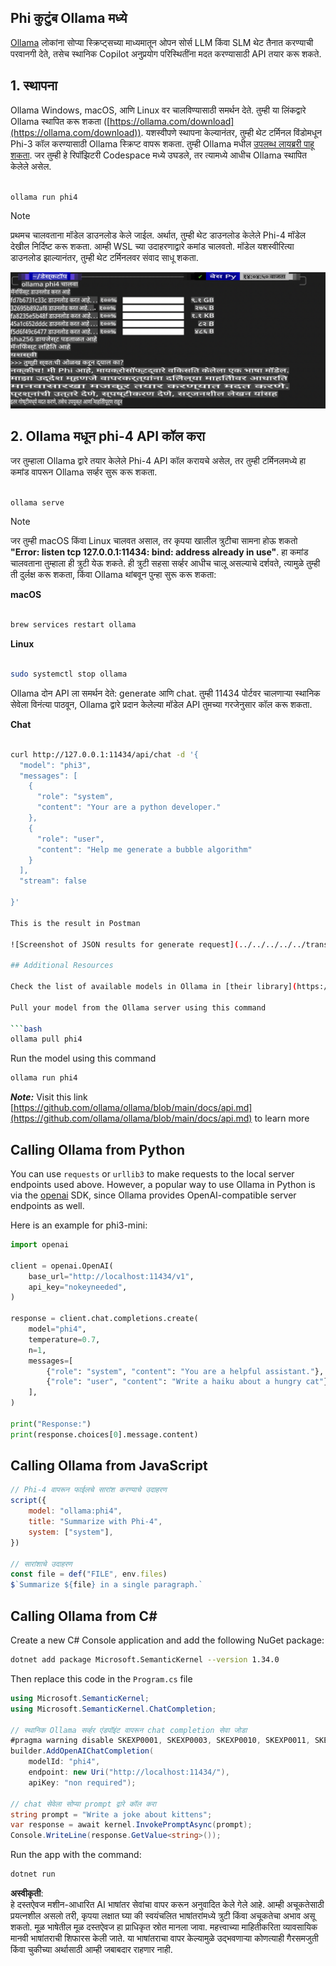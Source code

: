 ## Phi कुटुंब Ollama मध्ये

[Ollama](https://ollama.com) लोकांना सोप्या स्क्रिप्ट्सच्या माध्यमातून ओपन सोर्स LLM किंवा SLM थेट तैनात करण्याची परवानगी देते, तसेच स्थानिक Copilot अनुप्रयोग परिस्थितींना मदत करण्यासाठी API तयार करू शकते.

## **1. स्थापना**

Ollama Windows, macOS, आणि Linux वर चालविण्यासाठी समर्थन देते. तुम्ही या लिंकद्वारे Ollama स्थापित करू शकता ([https://ollama.com/download](https://ollama.com/download)). यशस्वीपणे स्थापना केल्यानंतर, तुम्ही थेट टर्मिनल विंडोमधून Phi-3 कॉल करण्यासाठी Ollama स्क्रिप्ट वापरू शकता. तुम्ही Ollama मधील [उपलब्ध लायब्ररी पाहू शकता](https://ollama.com/library). जर तुम्ही हे रिपॉझिटरी Codespace मध्ये उघडले, तर त्यामध्ये आधीच Ollama स्थापित केलेले असेल.

```bash

ollama run phi4

```

> [!NOTE]
> प्रथमच चालवताना मॉडेल डाउनलोड केले जाईल. अर्थात, तुम्ही थेट डाउनलोड केलेले Phi-4 मॉडेल देखील निर्दिष्ट करू शकता. आम्ही WSL च्या उदाहरणाद्वारे कमांड चालवतो. मॉडेल यशस्वीरित्या डाउनलोड झाल्यानंतर, तुम्ही थेट टर्मिनलवर संवाद साधू शकता.

![run](../../../../../translated_images/ollama_run.b0be611de61f3bb3b42e22205cedf6714b0335ba9288e71d985bf9024f3c20f5.mr.png)

## **2. Ollama मधून phi-4 API कॉल करा**

जर तुम्हाला Ollama द्वारे तयार केलेले Phi-4 API कॉल करायचे असेल, तर तुम्ही टर्मिनलमध्ये हा कमांड वापरून Ollama सर्व्हर सुरू करू शकता.

```bash

ollama serve

```

> [!NOTE]
> जर तुम्ही macOS किंवा Linux चालवत असाल, तर कृपया खालील त्रुटीचा सामना होऊ शकतो **"Error: listen tcp 127.0.0.1:11434: bind: address already in use"**. हा कमांड चालवताना तुम्हाला ही त्रुटी येऊ शकते. ही त्रुटी सहसा सर्व्हर आधीच चालू असल्याचे दर्शवते, त्यामुळे तुम्ही ती दुर्लक्ष करू शकता, किंवा Ollama थांबवून पुन्हा सुरू करू शकता:

**macOS**

```bash

brew services restart ollama

```

**Linux**

```bash

sudo systemctl stop ollama

```

Ollama दोन API ला समर्थन देते: generate आणि chat. तुम्ही 11434 पोर्टवर चालणाऱ्या स्थानिक सेवेला विनंत्या पाठवून, Ollama द्वारे प्रदान केलेल्या मॉडेल API तुमच्या गरजेनुसार कॉल करू शकता.

**Chat**

```bash

curl http://127.0.0.1:11434/api/chat -d '{
  "model": "phi3",
  "messages": [
    {
      "role": "system",
      "content": "Your are a python developer."
    },
    {
      "role": "user",
      "content": "Help me generate a bubble algorithm"
    }
  ],
  "stream": false
  
}'

This is the result in Postman

![Screenshot of JSON results for generate request](../../../../../translated_images/ollama_gen.bd58ab69d4004826e8cd31e17a3c59840df127b0a30ac9bb38325ac58c74caa5.mr.png)

## Additional Resources

Check the list of available models in Ollama in [their library](https://ollama.com/library).

Pull your model from the Ollama server using this command

```bash
ollama pull phi4
```

Run the model using this command

```bash
ollama run phi4
```

***Note:*** Visit this link [https://github.com/ollama/ollama/blob/main/docs/api.md](https://github.com/ollama/ollama/blob/main/docs/api.md) to learn more

## Calling Ollama from Python

You can use `requests` or `urllib3` to make requests to the local server endpoints used above. However, a popular way to use Ollama in Python is via the [openai](https://pypi.org/project/openai/) SDK, since Ollama provides OpenAI-compatible server endpoints as well.

Here is an example for phi3-mini:

```python
import openai

client = openai.OpenAI(
    base_url="http://localhost:11434/v1",
    api_key="nokeyneeded",
)

response = client.chat.completions.create(
    model="phi4",
    temperature=0.7,
    n=1,
    messages=[
        {"role": "system", "content": "You are a helpful assistant."},
        {"role": "user", "content": "Write a haiku about a hungry cat"},
    ],
)

print("Response:")
print(response.choices[0].message.content)
```

## Calling Ollama from JavaScript 

```javascript
// Phi-4 वापरून फाईलचे सारांश करण्याचे उदाहरण
script({
    model: "ollama:phi4",
    title: "Summarize with Phi-4",
    system: ["system"],
})

// सारांशाचे उदाहरण
const file = def("FILE", env.files)
$`Summarize ${file} in a single paragraph.`
```

## Calling Ollama from C#

Create a new C# Console application and add the following NuGet package:

```bash
dotnet add package Microsoft.SemanticKernel --version 1.34.0
```

Then replace this code in the `Program.cs` file

```csharp
using Microsoft.SemanticKernel;
using Microsoft.SemanticKernel.ChatCompletion;

// स्थानिक Ollama सर्व्हर एंडपॉइंट वापरून chat completion सेवा जोडा
#pragma warning disable SKEXP0001, SKEXP0003, SKEXP0010, SKEXP0011, SKEXP0050, SKEXP0052
builder.AddOpenAIChatCompletion(
    modelId: "phi4",
    endpoint: new Uri("http://localhost:11434/"),
    apiKey: "non required");

// chat सेवेला सोप्या prompt द्वारे कॉल करा
string prompt = "Write a joke about kittens";
var response = await kernel.InvokePromptAsync(prompt);
Console.WriteLine(response.GetValue<string>());
```

Run the app with the command:

```bash
dotnet run
```

**अस्वीकृती**:  
हे दस्तऐवज मशीन-आधारित AI भाषांतर सेवांचा वापर करून अनुवादित केले गेले आहे. आम्ही अचूकतेसाठी प्रयत्नशील असलो तरी, कृपया लक्षात घ्या की स्वयंचलित भाषांतरांमध्ये त्रुटी किंवा अचूकतेचा अभाव असू शकतो. मूळ भाषेतील मूळ दस्तऐवज हा प्राधिकृत स्रोत मानला जावा. महत्त्वाच्या माहितीकरिता व्यावसायिक मानवी भाषांतराची शिफारस केली जाते. या भाषांतराचा वापर केल्यामुळे उद्भवणाऱ्या कोणत्याही गैरसमजुती किंवा चुकीच्या अर्थासाठी आम्ही जबाबदार राहणार नाही.